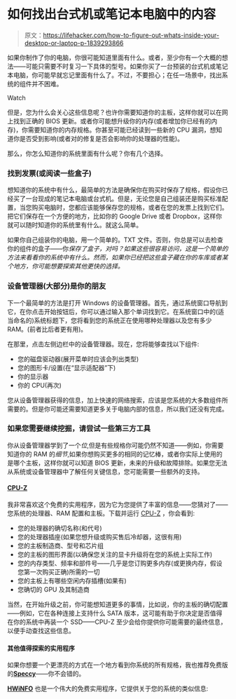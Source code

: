 # 如何找出台式机或笔记本电脑中的内容

> 原文：<https://lifehacker.com/how-to-figure-out-whats-inside-your-desktop-or-laptop-p-1839293866>

如果你制作了你的电脑，你很可能知道里面有什么。或者，至少你有一个大概的想法——可能只需要不时复习一下具体的型号。如果你买了一台预装的台式机或笔记本电脑，你可能早就忘记里面有什么了。不过，不要担心；在任一场景中，找出系统的组件并不困难。

Watch

但是，您为什么会关心这些信息呢？也许你需要知道你的主板，这样你就可以在网上找到正确的 BIOS 更新。或者你可能想升级你的内存(或者增加你已经有的内存)，你需要知道你的内存规格。你甚至可能已经读到一些新的 CPU 漏洞，想知道你是否受到影响(或者对的修复是否会影响你的处理器的性能)。

那么，你怎么知道你的系统里面有什么呢？你有几个选择。

### 找到发票(或阅读一些盒子)

想知道你的系统中有什么，最简单的方法是确保你在购买时保存了规格，假设你已经买了一台现成的笔记本电脑或台式机。但是，无论您是自己组装还是购买标准配置，当您购买电脑时，您都应该能够保存您的规格，或者在您的发票上找到它们。把它们保存在一个方便的地方，比如你的 Google Drive 或者 Dropbox，这样你就可以随时知道你的系统里有什么。就这么简单。

如果你自己组装你的电脑，用一个简单的。TXT 文件。否则，你总是可以去检查你的组件的盒子——你*保存了盒子，对吗？如果这些很容易访问，这是一个简单的方法来看看你的系统中有什么。然而，如果你已经把这些盒子藏在你的车库或者某个地方，你可能想要探索其他更快的选择。*

### 设备管理器(大部分)是你的朋友

下一个最简单的方法是打开 Windows 的设备管理器。首先，通过系统窗口导航到它，在你点击开始按钮后，你可以通过输入那个单词找到它。在系统窗口中的(适当命名的)系统标题下，您将看到您的系统正在使用哪种处理器以及您有多少 RAM。(前者比后者更有用)。

在那里，点击左侧边栏中的设备管理器。现在，您将能够查找以下组件:

*   您的磁盘驱动器(展开菜单时应该会列出类型)
*   您的图形卡/设置(在“显示适配器”下)
*   你的显示器
*   你的 CPU(再次)

您从设备管理器获得的信息，加上快速的网络搜索，应该是您系统的大多数组件所需要的。但是你可能还需要知道更多关于电脑内部的信息，所以我们还没有完成。

### 如果您需要继续挖掘，请尝试一些第三方工具

你从设备管理器学到了一个*位*,但是有些规格你可能仍然不知道——例如，你需要知道你的 RAM 的*细节*,如果你想购买更多的相同的记忆棒，或者你实际上使用的是哪个主板，这样你就可以知道 BIOS 更新，未来的升级和故障排除。如果您无法从系统或设备管理器中了解任何关键信息，您可能需要一些额外的支持。

#### [CPU-Z](https://www.cpuid.com)

我非常喜欢这个免费的实用程序，因为它为您提供了丰富的信息——您猜对了——您系统的处理器、RAM 配置和主板。下载并运行 [CPU-Z](https://www.cpuid.com) ，你会看到:

*   您的处理器的确切名称(和代号)
*   您的处理器插座(如果您想升级或购买售后冷却器，这很有用)
*   您的主板制造商、型号和芯片组
*   您的主板的图形界面(以确保您关注的显卡升级将在您的系统上实际工作)
*   您的内存类型、频率和部件号——几乎是您订购更多内存(或更换内存，假设您第一次购买正确)所需的一切
*   您的主板上有哪些空闲内存插槽(如果有)
*   您确切的 GPU 及其制造商

当然，在开始升级之前，你可能想知道更多的事情，比如说，你的主板的确切配置——例如，它在各种连接上支持什么 SATA 版本，这可能有助于你决定是否值得在你的系统中再装一个 SSD——CPU-Z 至少会给你提供你可能需要的最终信息，以便手动查找这些信息。

#### 其他值得探索的实用程序

如果你想要一个更漂亮的方式在一个地方看到你系统的所有规格，我也推荐免费版的[**Speccy**](https://www.ccleaner.com/speccy)——你不会错的。

[**HWiNFO**](https://www.hwinfo.com/download/) 也是一个伟大的免费实用程序，它提供关于您的系统的类似信息:
